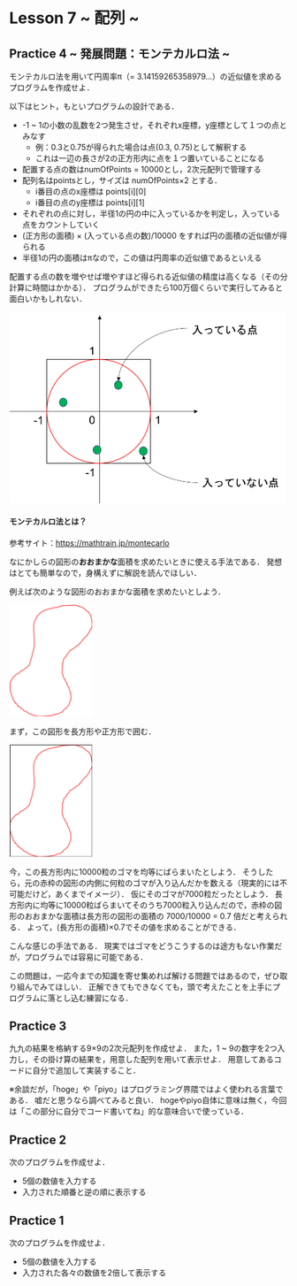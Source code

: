 # Lesson 7 ~ 配列 ~


## Practice 4 ~ 発展問題：モンテカルロ法 ~
モンテカルロ法を用いて円周率π（= 3.14159265358979...）の近似値を求めるプログラムを作成せよ．

以下はヒント，もといプログラムの設計である．

- -1 ~ 1の小数の乱数を2つ発生させ，それぞれx座標，y座標として１つの点とみなす
	- 例：0.3と0.75が得られた場合は点(0.3, 0.75)として解釈する
	- これは一辺の長さが2の正方形内に点を１つ置いていることになる
- 配置する点の数はnumOfPoints = 10000とし，2次元配列で管理する
- 配列名はpointsとし，サイズは numOfPoints×2 とする．
	- i番目の点のx座標は points[i][0]
	- i番目の点のy座標は points[i][1]
- それぞれの点に対し，半径1の円の中に入っているかを判定し，入っている点をカウントしていく
- (正方形の面積) × (入っている点の数)/10000 をすれば円の面積の近似値が得られる
- 半径1の円の面積はπなので，この値は円周率の近似値であるといえる

配置する点の数を増やせば増やすほど得られる近似値の精度は高くなる（その分計算に時間はかかる）．
プログラムができたら100万個くらいで実行してみると面白いかもしれない．

<img src=./pic/モンテカルロ.png width=500px>

#### モンテカルロ法とは？
参考サイト：https://mathtrain.jp/montecarlo

なにかしらの図形の**おおまかな**面積を求めたいときに使える手法である．
発想はとても簡単なので，身構えずに解説を読んでほしい．

例えば次のような図形のおおまかな面積を求めたいとしよう．

<img src=./pic/sample1.png width=150px>

まず，この図形を長方形や正方形で囲む．

<img src=./pic/sample2.png width=150px>

今，この長方形内に10000粒のゴマを均等にばらまいたとしよう．
そうしたら，元の赤枠の図形の内側に何粒のゴマが入り込んだかを数える（現実的には不可能だけど，あくまでイメージ）．
仮にそのゴマが7000粒だったとしよう．
長方形内に均等に10000粒ばらまいてそのうち7000粒入り込んだので，赤枠の図形のおおまかな面積は長方形の図形の面積の 7000/10000 = 0.7 倍だと考えられる．
よって，(長方形の面積)×0.7でその値を求めることができる．

こんな感じの手法である．
現実ではゴマをどうこうするのは途方もない作業だが，プログラムでは容易に可能である．

この問題は，一応今までの知識を寄せ集めれば解ける問題ではあるので，ぜひ取り組んでみてほしい．
正解できてもできなくても，頭で考えたことを上手にプログラムに落とし込む練習になる．


## Practice 3
九九の結果を格納する9×9の2次元配列を作成せよ．
また，1 ~ 9の数字を2つ入力し，その掛け算の結果を，用意した配列を用いて表示せよ．
用意してあるコードに自分で追加して実装すること．

※余談だが，「hoge」や「piyo」はプログラミング界隈ではよく使われる言葉である．
嘘だと思うなら調べてみると良い．
hogeやpiyo自体に意味は無く，今回は「この部分に自分でコード書いてね」的な意味合いで使っている．


## Practice 2
次のプログラムを作成せよ．
- 5個の数値を入力する
- 入力された順番と逆の順に表示する


## Practice 1
次のプログラムを作成せよ．
- 5個の数値を入力する
- 入力された各々の数値を2倍して表示する
